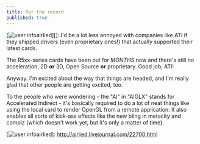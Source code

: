 ```yaml
---
title: for the record
published: true
---
```


[![user info][]airlied][]: I'd be a lot less annoyed with companies like
ATI if they shipped drivers (even proprietary ones!) that actually
supported their latest cards.

The R5xx-series cards have been out for *MONTHS* now and there's still
no acceleration, 2D **or** 3D, Open Source **or** proprietary. Good job,
ATI!

Anyway. I'm excited about the way that things are headed, and I'm really
glad that other people are getting excited, too.

To the people who were wondering - the "AI" in "AIGLX" stands for
Accelerated Indirect - it's basically required to do a lot of neat
things like using the local card to render OpenGL from a remote
application. It also enables all sorts of kick-ass effects like the new
bling in metacity and compiz (which doesn't work yet, but it's only a
matter of time).

  [user info]: http://stat.livejournal.com/img/userinfo.gif
  [![user info][]airlied]: http://airlied.livejournal.com/22700.html
